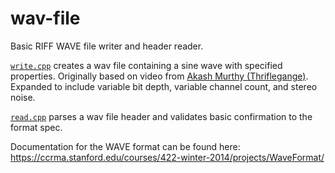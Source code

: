 # wav-file

Basic RIFF WAVE file writer and header reader.

[`write.cpp`](/write.cpp) creates a wav file containing a sine wave with specified properties. Originally based on video from [Akash Murthy (Thriflegange)](https://github.com/Thrifleganger). Expanded to include variable bit depth, variable channel count, and stereo noise.

[`read.cpp`](/read.cpp) parses a wav file header and validates basic confirmation to the format spec.

Documentation for the WAVE format can be found here: https://ccrma.stanford.edu/courses/422-winter-2014/projects/WaveFormat/
